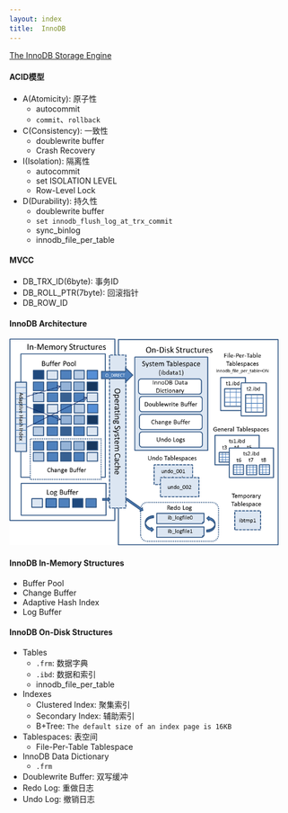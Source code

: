 ```yaml
---
layout: index
title:  InnoDB
---
```


[The InnoDB Storage Engine](https://dev.mysql.com/doc/refman/5.7/en/innodb-storage-engine.html)

#### ACID模型

* A(Atomicity): 原子性
    * autocommit
    * `commit`、`rollback`
* C(Consistency): 一致性
    * doublewrite buffer
    * Crash Recovery
* I(Isolation): 隔离性
    * autocommit
    * set ISOLATION LEVEL
    * Row-Level Lock
* D(Durability): 持久性
    * doublewrite buffer
    * `set innodb_flush_log_at_trx_commit`
    * sync_binlog
    * innodb_file_per_table

#### MVCC

* DB_TRX_ID(6byte): 事务ID
* DB_ROLL_PTR(7byte): 回滚指针
* DB_ROW_ID

#### InnoDB Architecture

<img src="/images/innodb/innodb-architecture.png" style="width: 480px; border-width: 0px;" title="Hash" />

#### InnoDB In-Memory Structures

* Buffer Pool
* Change Buffer
* Adaptive Hash Index
* Log Buffer

#### InnoDB On-Disk Structures

* Tables
    * `.frm`: 数据字典
    * `.ibd`: 数据和索引
    * innodb_file_per_table
* Indexes
    * Clustered Index: 聚集索引
    * Secondary Index: 辅助索引
    * B+Tree: `The default size of an index page is 16KB`
* Tablespaces: 表空间
    * File-Per-Table Tablespace
* InnoDB Data Dictionary
    * `.frm`
* Doublewrite Buffer: 双写缓冲
* Redo Log: 重做日志
* Undo Log: 撤销日志
